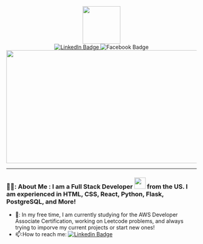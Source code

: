<div id="header" align="center">
  <img src="https://media.giphy.com/media/M9gbBd9nbDrOTu1Mqx/giphy.gif" width="100"/>
</div>

<div id="badges" align="center">
  <a href="https://www.linkedin.com/in/john-pazda/">
  <img src="https://img.shields.io/badge/LinkedIn-blue?style=for-the-badge&logo=linkedin&logoColor=white" alt="LinkedIn Badge"/>
  </a>
  <a src="https://www.facebook.com/john.pazda">
   <img src="https://img.shields.io/badge/facebook-blue?style=for-the-badge)https://img.shields.io/badge/facebook-blue?style=for-the-badge" alt="Facebook Badge"/>
  </a>
</div>

<div id="views" align="center">
<img src="https://komarev.com/ghpvc/?username=Jpazda&style=flat-square&color=blue" alt=""/>
</div>

<div align="center">
  <img src="https://media.giphy.com/media/dWesBcTLavkZuG35MI/giphy.gif" width="600" height="300"/>
</div>

---

### 👨‍💻: About Me : I am a Full Stack Developer <img src="https://media.giphy.com/media/WUlplcMpOCEmTGBtBW/giphy.gif" width="30"> from the US. I am experienced in HTML, CSS, React, Python, Flask, PostgreSQL, and More! 
- 🔭: In my free time, I am currently studying for the AWS Developer Associate Certification, working on Leetcode problems, and always trying to imporve my current projects or start new ones!
- 📫:How to reach me: [![Linkedin Badge](https://img.shields.io/badge/-JohnPazda-blue?style=flat&logo=Linkedin&logoColor=white)](https://www.linkedin.com/in/john-pazda/)
